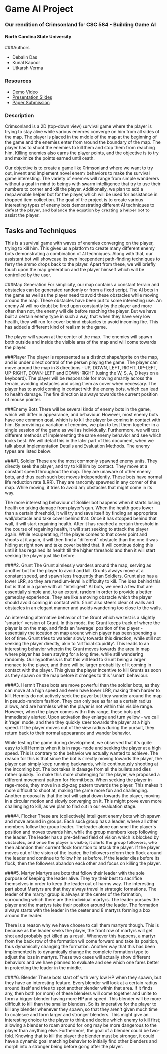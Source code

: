 # Game AI Project
### Our rendition of Crimsonland for CSC 584 - Building Game AI
#### North Carolina State University


###Authors
+ Debalin Das
+ Kunal Kapoor
+ Utkarsh Verma

### Resources
+ [Demo Video](https://youtu.be/PioWmf5c-ow)
+ [Presentation Slides](https://drive.google.com/open?id=0B13zgKKtKt2EZzh0MEcyTWNJQXM)
+ [Paper Submission](https://drive.google.com/open?id=0B13zgKKtKt2ESFNDaFdjVmlTa28)

### Description
Crimsonland is a 2D (top-down view) survival game where the player is trying to stay alive while various enemies converge on him from all sides of the map. The player is placed in the middle of the map at the beginning of the game and the enemies enter from around the boundary of the map. The player has to shoot the enemies to kill them and stop them from reaching him. Killing enemies also earns the player points, and the objective is to try and maximize the points earned until death.

Our objective is to create a game like Crimsonland where we want to try out, invent and implement novel enemy behaviors to make the survival game interesting. The variety of enemies will range from simple wanderers without a goal in mind to beings with swarm intelligence that try to use their numbers to corner and kill the player. Additionally, we plan to add a respawnable helper bot for the player, which will be used for assistance in dropped item collection. The goal of the project is to create various interesting types of enemy bots demonstrating different AI techniques to defeat the player, and balance the equation by creating a helper bot to assist the player.


## Tasks and Techniques
This is a survival game with waves of enemies converging on the player, trying to kill him. This gives us a platform to create many different enemy bots demonstrating a combination of AI techniques. Along with that, our assistant bot will showcase its own independent path-finding techniques to ferry the ammo drops back to the player. Apart from these, we will briefly touch upon the map generation and the player himself which will be controlled by the user.
    
###Map Generation
For simplicity, our map contains a constant terrain and obstacles can be generated randomly or from a fixed script. The AI bots in the game as well as the player need to avoid these obstacles while moving around the map. These obstacles have been put to some interesting use. An enemy AI will no doubt be fired upon constantly by the player and more often than not, the enemy will die before reaching the player. But we have built a certain enemy type in such a way, that when they have very low health, they will run for cover behind obstacles to avoid incoming fire. This has added a different kind of realism to the game.  

The player will spawn at the center of the map. The enemies will spawn both outside and inside the visible area of the map and will come towards the player. 

###Player
The player is represented as a distinct shape/sprite on the map, and is under direct control of the person playing the game. The player can move around the map in 8 directions - UP, DOWN, LEFT, RIGHT, UP-LEFT, UP-RIGHT, DOWN-LEFT and DOWN-RIGHT (using the W, S, A, D keys on a keyboard). The player will be responsible for moving smartly across the terrain, avoiding obstacles and using them as cover when necessary. The player has to avoid coming in contact with the enemy bots, which can lead to health damage. The fire direction is always towards the current position of mouse pointer.

###Enemy Bots
There will be several kinds of enemy bots in the game, which will differ in appearance, and behaviour. However, most enemy bots have one common goal, which is to kill the player by coming in contact with him. By providing a variation of enemies, we plan to test them together in a single session of the game as well as individually. Furthermore, we will test different methods of implementing the same enemy behavior and see which looks best. We will detail this in the later part of this document, when we talk about Implementation Details and Evaluation Methods. The enemy types are listed below:

####1. Soldier
These are the most commonly spawned enemy units. They directly seek the player, and try to kill him by contact. They move at a constant speed throughout the map. They are unaware of other enemy bots, and thus each such bot moves independently. These bots have normal life reduction rate (LRR). They are randomly spawned in any corner of the map. While moving, it tries to avoid any obstacles that might come in its way. 
        
The more interesting behaviour of Soldier bot happens when it starts losing health on taking damage from player's gun. When the health goes lower than a certain threshold, it will try and save itself by finding an appropriate wall/obstacle and take cover behind that. Once it has stopped behind that wall, it will start regaining health. After it has reached a certain threshold in the course of regaining health, it will start seeking to attack the player again. While recuperating, if the player comes to that cover point and shoots at it again, it will then find a "different" obstacle than the one it was hiding at right now and take cover behind that. It will continue doing this until it has regained its health till the higher threshold and then it will start seeking the player just like before. 

####2. Grunt
The Grunt aimlessly wanders around the map, serving as another bot for the player to avoid and kill. Grunts always move at a constant speed, and spawn less frequently than Soldiers. Grunt also has a lower LRR, so they are medium-level in difficulty to kill. The idea behind this bot is that in a game with all "intelligent" AI bots, we need a few that are essentially simple and, to an extent, random in order to provide a better gameplay experience. They are like a moving obstacle which the player should avoid coming in contact with. Grunt also steers clear of walls and obstacles in an elegant manner and avoids wandering too close to the walls. 
        
An interesting alternative behavior of the Grunt which we test is a slightly 'smarter' version of Grunt. In this mode, the Grunt keeps track of where the player is on the map, and finds an 'average' position of the player - essentially the location on map around which player has been spending a lot of time. Grunt tries to wander slowly towards this direction, while still not seeking the player directly, akin to 'artificial stupidity'. This leads to an interesting behavior wherein the Grunt moves towards the area in map where player has been staying for a long time, while still wandering randomly. Our hypothesis is that this will lead to Grunt being a larger menace to the player, and there will be larger probability of it coming in contact with the player. This gives the player incentive to kill Grunts as soon as they spawn on the map before it changes to this 'smart' behaviour.

####3. Hermit
These bots are move powerful than the soldier bots, as they can move at a high speed and even have lower LRR, making them harder to kill. Hermits do not actively seek the player but they wander around the map in pseudo-random fashion. They can only see as far as a certain radius allows, and are harmless when the player is not within this visible range. However, when the player comes within this range, these bots get immediately alerted. Upon activation they enlarge and turn yellow - we call it 'rage' mode, and then they quickly steer towards the player at a high speed. If the player moves out of the view radius during the pursuit, they return back to their normal appearance and wander behavior. 
        
While testing the game during development, we observed that it's quite easy to kill Hermits when it is in rage-mode and seeking the player at a high speed. This is contrary to the behavior we actually wanted to achieve. The reason for this is that since the bot is directly moving towards the player, the player can simply keep running backwards, while continuously shooting at the incoming bot. The bot takes in damage from all the bullets and dies rather quickly. To make this more challenging for the player, we proposed a different movement pattern for Hermit bots. When seeking the player in rage-mode, they move in a zig-zag pattern towards the player. This makes it more difficult to shoot at, making the game more fun and challenging. Another proposal is that the bot will spiral down towards the player, moving in a circular motion and slowly converging on it. This might prove even more challenging to kill, as we plan to find out in our evaluation stage.

####4. Flocker
These are (collectively) intelligent enemy bots which spawn and move around in groups. Each such group has a leader, where all other members follow the group leader. The leader alone can smell the player's position and moves towards him, while the group members keep following the leader. The leader has a pre-defined field of vision which is blocked by obstacles, and once the player is visible, it alerts the group followers, who then abandon their current flock formation to attack the player. If the player moves out of the vision of the leader, the followers reform their flock around the leader and continue to follow him as before. If the leader dies before its flock, then the followers abandon each other and focus on killing the player.

####5. Martyr
Martyrs are bots that follow their leader with the sole purpose of keeping the leader alive. They try their best to sacrifice themselves in order to keep the leader out of harms way. The interesting part about Martyrs are that they always travel in strategic formations. The leader of the martyr group is always at the center of the formation, surrounding which there are the individual martyrs. The leader pursues the player and the martyrs take their position around the leader. The formation always starts with the leader in the center and 8 martyrs forming a box around the leader. 
        
There is a reason why we have chosen to call them martyrs though. This is because as the leader seeks the player, the front row of martyrs will get shot and probably get killed as a result. Whenever this happens, a martyr from the back row of the formation will come forward and take its position, thus dynamically changing the formation. Another way that this has been implemented is to dynamically change the complete formation type to adjust the loss in martyrs. These two cases will actually show different behaviors and we have planned to evaluate and see which one fares better in protecting the leader in the middle. 

####6. Blender
These bots start off with very low HP when they spawn, but they have an interesting feature. Every blender will look at a certain radius around itself and tries to spot another blender within that area. If it finds any, then both (or more) of these blenders will come together and unite to form a bigger blender having more HP and speed. This blender will be more difficult to kill than the smaller blenders. So its imperative for the player to kill any blender whenever they spawn, so that they aren't given much time to coalesce and form larger and stronger blenders. This might give an interesting choice to the player to think and decide which enemy to kill first; allowing a blender to roam around for long may be more dangerous to the player than anything else. Furthermore, the goal of a blender could be two-fold. Knowing that to kill the player the blender must be stronger, it could have a dynamic goal matching behavior to initially find other blenders and morph into a stronger being before going after the player.
